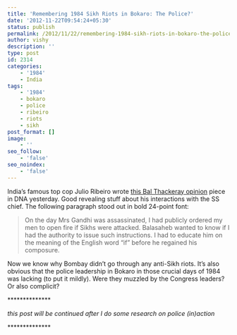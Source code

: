 ```yaml
---
title: 'Remembering 1984 Sikh Riots in Bokaro: The Police?'
date: '2012-11-22T09:54:24+05:30'
status: publish
permalink: /2012/11/22/remembering-1984-sikh-riots-in-bokaro-the-police
author: vishy
description: ''
type: post
id: 2314
categories: 
    - '1984'
    - India
tags:
    - '1984'
    - bokaro
    - police
    - ribeiro
    - riots
    - sikh
post_format: []
image:
    - ''
seo_follow:
    - 'false'
seo_noindex:
    - 'false'
---
```

India’s famous top cop Julio Ribeiro wrote [this Bal Thackeray opinion](http://www.dnaindia.com/analysis/column_tiger-bal-thackeray-dreaded-the-cage-cops-the-tiger_1767373) piece in DNA yesterday. Good revealing stuff about his interactions with the SS chief. The following paragraph stood out in bold 24-point font:

> On the day Mrs Gandhi was assassinated, I had publicly ordered my men to open fire if Sikhs were attacked. Balasaheb wanted to know if I had the authority to issue such instructions. I had to educate him on the meaning of the English word “if” before he regained his composure.

Now we know why Bombay didn’t go through any anti-Sikh riots. It’s also obvious that the police leadership in Bokaro in those crucial days of 1984 was lacking (to put it mildly). Were they muzzled by the Congress leaders? Or also complicit?

\*\*\*\*\*\*\*\*\*\*\*\*\*\*

*this post will be continued after I do some research on police (in)action*

\*\*\*\*\*\*\*\*\*\*\*\*\*\*